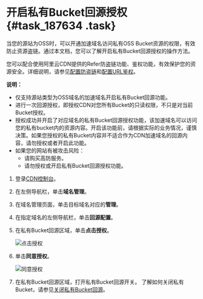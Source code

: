 # 开启私有Bucket回源授权 {#task_187634 .task}

当您的源站为OSS时，可以开通加速域名访问私有OSS Bucket资源的权限，有效防止资源盗链。通过本文档，您可以了解开启私有Bucket回源授权的操作方法。

您可以配合使用阿里云CDN提供的Refer防盗链功能、鉴权功能，有效保护您的资源安全。详细说明，请参见[配置防盗链](cn.zh-CN/域名管理/配置访问控制/配置Refer防盗链.md#)和[配置URL鉴权](cn.zh-CN/域名管理/配置访问控制/配置URL鉴权/配置URL鉴权.md#)。

**说明：** 

-   仅支持源站类型为OSS域名的加速域名开启私有Bucket回源功能。
-   进行一次回源授权，即授权CDN对您所有Bucket的只读权限，不只是对当前Bucket授权。
-   授权成功并开启了对应域名的私有Bucket回源授权功能，该加速域名可以访问您的私有bucket内的资源内容。开启该功能前，请根据实际的业务情况，谨慎决策。如果您授权的私有Bucket内容并不适合作为CDN加速域名的回源内容，请勿授权或者开启此功能。
-   如果您的网站有被攻击风险：
    -   请购买高防服务。
    -   请勿授权或开启私有Bucket回源授权功能。

1.  登录[CDN控制台](https://cdn.console.aliyun.com)。
2.  在左侧导航栏，单击**域名管理**。
3.  在域名管理页面，单击目标域名对应的**管理**。
4.  在指定域名的左侧导航栏，单击**回源配置**。
5.  在私有Bucket回源区域，单击**点击授权**。 

    ![点击授权](http://static-aliyun-doc.oss-cn-hangzhou.aliyuncs.com/assets/img/5143/156413523052546_zh-CN.png)

6.  单击**同意授权**。 

    ![同意授权](http://static-aliyun-doc.oss-cn-hangzhou.aliyuncs.com/assets/img/5143/156413523045826_zh-CN.png)

7.  在私有Bucket回源区域，打开私有Bucket回源开关。 了解如何关闭私有Bucket，请参见[关闭私有Bucket回源](cn.zh-CN/域名管理/回源配置/关闭私有Bucket回源授权.md#)。

